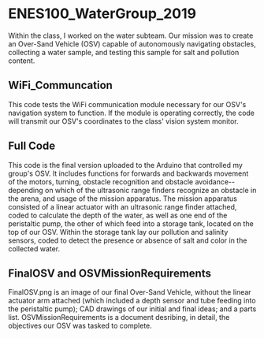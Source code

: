 # ENES100_WaterGroup_2019
Within the class, I worked on the water subteam. Our mission was to create an Over-Sand Vehicle (OSV) capable of autonomously navigating
obstacles, collecting a water sample, and testing this sample for salt and pollution content.

## WiFi_Communcation
This code tests the WiFi communication module necessary for our OSV's navigation system to function. If the module is operating correctly,
the code will transmit our OSV's coordinates to the class' vision system monitor.

## Full Code
This code is the final version uploaded to the Arduino that controlled my group's OSV. It includes functions for forwards and backwards 
movement of the motors, turning, obstacle recognition and obstacle avoidance--depending on which of the ultrasonic range finders recognize
an obstacle in the arena, and usage of the mission apparatus. The mission apparatus consisted of a linear actuator with an ultrasonic 
range finder attached, coded to calculate the depth of the water, as well as one end of the peristaltic pump, the other of which feed into 
a storage tank, located on the top of our OSV. Within the storage tank lay our pollution and salinity sensors, coded to detect the 
presence or absence of salt and color in the collected water.

## FinalOSV and OSVMissionRequirements
FinalOSV.png is an image of our final Over-Sand Vehicle, without the linear actuator arm attached (which included a depth sensor and tube
feeding into the peristaltic pump); CAD drawings of our initial and final ideas; and a parts list. OSVMissionRequirements is a document
desribing, in detail, the objectives our OSV was tasked to complete.
